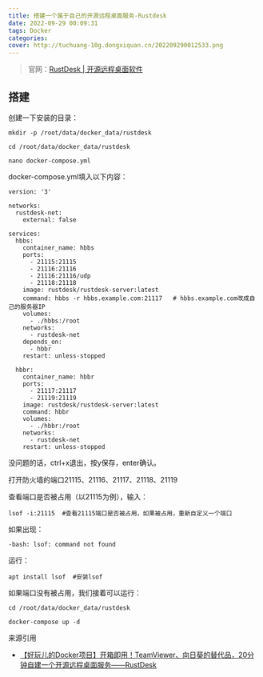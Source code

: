 ```yaml
---
title: 搭建一个属于自己的开源远程桌面服务-Rustdesk
date: 2022-09-29 00:09:31
tags: Docker
categories:
cover: http://tuchuang-10g.dongxiquan.cn/202209290012533.png
---
```

> 官网：[RustDesk | 开源远程桌面软件](https://rustdesk.com/zh/)

## 搭建

创建一下安装的目录：

```
mkdir -p /root/data/docker_data/rustdesk

cd /root/data/docker_data/rustdesk

nano docker-compose.yml

```

docker-compose.yml填入以下内容：

```
version: '3'

networks:
  rustdesk-net:
    external: false

services:
  hbbs:
    container_name: hbbs
    ports:
      - 21115:21115
      - 21116:21116
      - 21116:21116/udp
      - 21118:21118
    image: rustdesk/rustdesk-server:latest
    command: hbbs -r hbbs.example.com:21117   # hbbs.example.com改成自己的服务器IP
    volumes:
      - ./hbbs:/root
    networks:
      - rustdesk-net
    depends_on:
      - hbbr
    restart: unless-stopped

  hbbr:
    container_name: hbbr
    ports:
      - 21117:21117
      - 21119:21119
    image: rustdesk/rustdesk-server:latest
    command: hbbr
    volumes:
      - ./hbbr:/root
    networks:
      - rustdesk-net
    restart: unless-stopped

```

没问题的话，ctrl+x退出，按y保存，enter确认。

打开防火墙的端口21115、21116、21117、21118、21119

查看端口是否被占用（以21115为例），输入：

```
lsof -i:21115  #查看21115端口是否被占用，如果被占用，重新自定义一个端口

```

如果出现：

```
-bash: lsof: command not found

```

运行：

```
apt install lsof  #安装lsof

```

如果端口没有被占用，我们接着可以运行：

```
cd /root/data/docker_data/rustdesk

docker-compose up -d  

```

来源引用

* [【好玩儿的Docker项目】开箱即用！TeamViewer、向日葵的替代品，20分钟自建一个开源远程桌面服务——RustDesk ](https://blog.laoda.de/archives/docker-compose-install-rustdesk)

